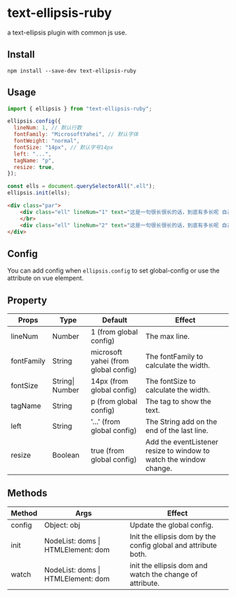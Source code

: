 # text-ellipsis-ruby

a text-ellipsis plugin with common js use.

## Install

```
npm install --save-dev text-ellipsis-ruby
```

## Usage

```js
import { ellipsis } from "text-ellipsis-ruby";

ellipsis.config({
  lineNum: 1, // 默认行数
  fontFamily: "MicrosoftYahei", // 默认字体
  fontWeight: "normal",
  fontSize: "14px", // 默认字号14px
  left: "...",
  tagName: "p",
  resize: true,
});

const ells = document.querySelectorAll(".ell");
ellipsis.init(ells);
```

```html
<div class="par">
    <div class="ell" lineNum="1" text="这是一句很长很长的话，到底有多长呢 自己感受一下 够长了吧 还没感受到？那再感受下这是一句很长很长的话，到底有多长呢 自己感受一下 够长了吧 还没感受到？那再感受下这是一句很长很长的话，到底有多长呢 自己感受一下 够长了吧 还没感受到？那再感受下"></div>
    </br>
    <div class="ell" lineNum="2" text="这是一句很长很长的话，到底有多长呢 自己感受一下 够长了吧 还没感受到？那再感受下这是一句很长很长的话，到底有多长呢 自己感受一下 够长了吧 还没感受到？那再感受下这是一句很长很长的话，到底有多长呢 自己感受一下 够长了吧 还没感受到？那再感受下这是一句很长很长的话，到底有多长呢 自己感受一下 够长了吧 还没感受到？那再感受下"></div>
</div>
```

## Config

You can add config when `ellipsis.config` to set global-config or use the attribute on vue elempent.

## Property

| Props      | Type            | Default                              | Effect                                                             |
| ---------- | --------------- | ------------------------------------ | ------------------------------------------------------------------ |
| lineNum    | Number          | 1 (from global config)               | The max line.                                                      |
| fontFamily | String          | microsoft yahei (from global config) | The fontFamily to calculate the width.                             |
| fontSize   | String\| Number | 14px (from global config)            | The fontSize to calculate the width.                               |
| tagName    | String          | p (from global config)               | The tag to show the text.                                          |
| left       | String          | '…' (from global config)             | The String add on the end of the last line.                        |
| resize     | Boolean         | true (from global config)            | Add the eventListener resize to window to watch the window change. |

## Methods

| Method | Args                               | Effect                                                         |
| ------ | ---------------------------------- | -------------------------------------------------------------- |
| config | Object: obj                        | Update the global config.                                      |
| init   | NodeList: doms \| HTMLElement: dom | Init the ellipsis dom by the config global and attribute both. |
| watch  | NodeList: doms \| HTMLElement: dom | init the ellipsis dom and watch the change of attribute.       |
